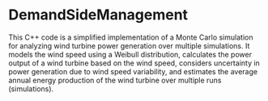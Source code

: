 # DemandSideManagement

This C++ code is a simplified implementation of a Monte Carlo simulation for analyzing wind turbine power generation over multiple simulations. It models the wind speed using a Weibull distribution, calculates the power output of a wind turbine based on the wind speed, considers uncertainty in power generation due to wind speed variability, and estimates the average annual energy production of the wind turbine over multiple runs (simulations).
